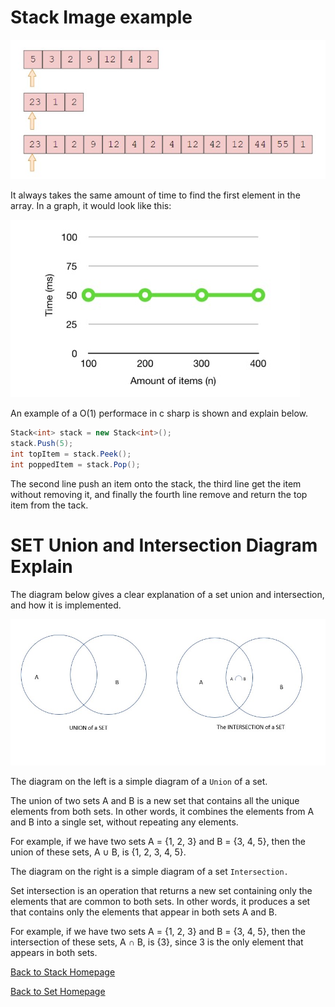 # Stack Image example

![Image Example](Stack-bigO.jpg)

It always takes the same amount of time to find the first element in the array. In a graph, it would look like this:

![Image Example](Stack-bigO2.jpg)

An example of a O(1) performace in c sharp is shown and explain below.

```csharp
Stack<int> stack = new Stack<int>();
stack.Push(5); 
int topItem = stack.Peek();
int poppedItem = stack.Pop(); 
```
The second line push an item onto the stack, the third line get the item without removing it, and finally the fourth line remove and return the top item from the tack.

# SET Union and Intersection Diagram Explain

The diagram below gives a clear explanation of a set union and intersection, and how it is implemented.

![Image Example](Set1.jpg)

The diagram on the left is a simple diagram of a `Union` of a set.

The union of two sets A and B is a new set that contains all the unique elements from both sets. In other words, it combines the elements from A and B into a single set, without repeating any elements.

For example, if we have two sets A = {1, 2, 3} and B = {3, 4, 5}, then the union of these sets, A ∪ B, is {1, 2, 3, 4, 5}.

The diagram on the right is a simple diagram of a set `Intersection.`

Set intersection is an operation that returns a new set containing only the elements that are common to both sets. In other words, it produces a set that contains only the elements that appear in both sets A and B.

For example, if we have two sets A = {1, 2, 3} and B = {3, 4, 5}, then the intersection of these sets, A ∩ B, is {3}, since 3 is the only element that appears in both sets.

[Back to Stack Homepage](1-topic.md)

[Back to Set Homepage](2-topic.md)